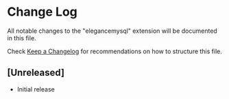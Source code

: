 # Change Log

All notable changes to the "elegancemysql" extension will be documented in this file.

Check [Keep a Changelog](http://keepachangelog.com/) for recommendations on how to structure this file.

## [Unreleased]

- Initial release